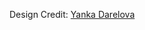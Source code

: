 Design Credit: [Yanka Darelova](https://www.figma.com/community/file/1100794861710979147/portfolio-for-developers-concept-v-2)
